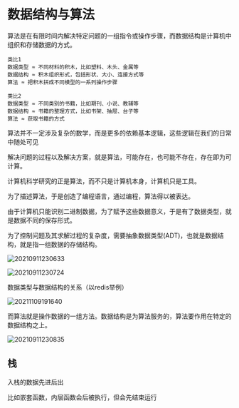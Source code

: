 # 数据结构与算法

算法是在有限时间内解决特定问题的一组指令或操作步骤，而数据结构是计算机中组织和存储数据的方式。

```text
类比1
数据类型 ≈ 不同材料的积木，比如塑料、木头、金属等
数据结构 ≈ 积木组织形式，包括形状、大小、连接方式等
算法 ≈ 把积木拼成不同模型的一系列操作步骤

类比2
数据类型 ≈ 不同类别的书籍，比如期刊、小说、教辅等
数据结构 ≈ 书籍的整理方式，比如书架、抽屉、台子等
算法 ≈ 获取书籍的方式
```

算法并不一定涉及复杂的数学，而是更多的依赖基本逻辑，这些逻辑在我们的日常中随处可见

解决问题的过程以及解决方案，就是算法，可能存在，也可能不存在，存在即为可计算。

计算机科学研究的正是算法，而不只是计算机本身，计算机只是工具。

为了描述算法，于是创造了编程语言，通过编程，算法得以被表达。

由于计算机只能识别二进制数据，为了赋予这些数据意义，于是有了数据类型，就是数据不同的保存形式。

为了控制问题及其求解过程的复杂度，需要抽象数据类型(ADT)，也就是数据结构，就是指一组数据的存储结构。

![20210911230633](http://image.zuoright.com/20210911230633.png)

![20210911230724](http://image.zuoright.com/20210911230724.png)

数据类型与数据结构的关系（以redis举例）

![20211109191640](http://image.zuoright.com/20211109191640.png)

而算法就是操作数据的一组方法。数据结构是为算法服务的，算法要作用在特定的数据结构之上。

![20210911230835](http://image.zuoright.com/20210911230835.png)

## 栈

入栈的数据先进后出

比如嵌套函数，内层函数会后被执行，但会先结束运行
